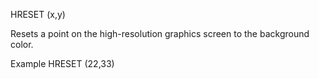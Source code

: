 HRESET (x,y)

Resets a point on the high-resolution graphics screen to the background color.

Example
HRESET (22,33)
